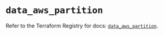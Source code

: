 # `data_aws_partition`

Refer to the Terraform Registry for docs: [`data_aws_partition`](https://registry.terraform.io/providers/hashicorp/aws/6.11.0/docs/data-sources/partition).
